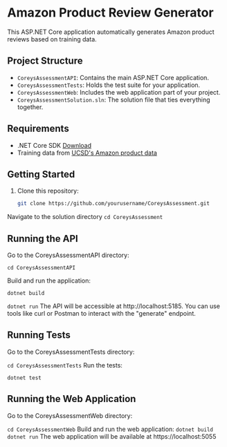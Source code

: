 ﻿# Amazon Product Review Generator

This ASP.NET Core application automatically generates Amazon product reviews based on training data.

## Project Structure

- `CoreysAssessmentAPI`: Contains the main ASP.NET Core application.
- `CoreysAssessmentTests`: Holds the test suite for your application.
- `CoreysAssessmentWeb`: Includes the web application part of your project.
- `CoreysAssessmentSolution.sln`: The solution file that ties everything together.

## Requirements

- .NET Core SDK [Download](https://dotnet.microsoft.com/download)
- Training data from [UCSD's Amazon product data](http://jmcauley.ucsd.edu/data/amazon/)

## Getting Started

1. Clone this repository:
   ```bash
   git clone https://github.com/yourusername/CoreysAssessment.git
Navigate to the solution directory
`cd CoreysAssessment`

## Running the API
Go to the CoreysAssessmentAPI directory:

`cd CoreysAssessmentAPI`

Build and run the application:

`dotnet build`

`dotnet run`
The API will be accessible at http://localhost:5185. 
You can use tools like curl or Postman to interact with the "generate" endpoint.

## Running Tests
Go to the CoreysAssessmentTests directory:

`cd CoreysAssessmentTests`
Run the tests:

`dotnet test`

## Running the Web Application
Go to the CoreysAssessmentWeb directory:

`cd CoreysAssessmentWeb`
Build and run the web application:
`dotnet build`
`dotnet run`
The web application will be available at https://localhost:5055


